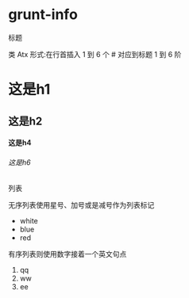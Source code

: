 # grunt-info

标题

类 Atx 形式:在行首插入 1 到 6 个 # 对应到标题 1 到 6 阶
# 这是h1
## 这是h2
#### 这是h4
###### 这是h6

列表

无序列表使用星号、加号或是减号作为列表标记

* white
* blue
* red

有序列表则使用数字接着一个英文句点

1. qq
2. ww
3. ee